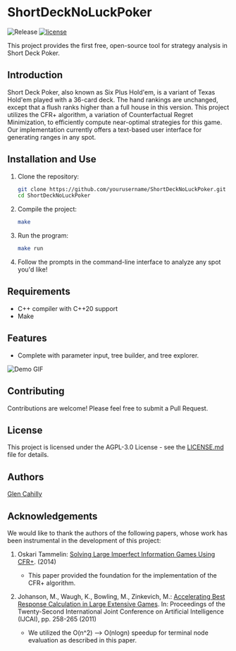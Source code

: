 # ShortDeckNoLuckPoker

![Release](https://img.shields.io/badge/release-v0.0.1-blue)
[![license](https://img.shields.io/github/license/gmc17/ShortDeckNoLuckPoker?style=flat-square)](https://github.com/gmc17/ShortDeckNoLuckPoker/blob/master/LICENSE)

This project provides the first free, open-source tool for strategy analysis in Short Deck Poker.

## Introduction

Short Deck Poker, also known as Six Plus Hold'em, is a variant of Texas Hold'em played with a 36-card deck. The hand rankings are unchanged, except that a flush ranks higher than a full house in this version. This project utilizes the CFR+ algorithm, a variation of Counterfactual Regret Minimization, to efficiently compute near-optimal strategies for this game. Our implementation currently offers a text-based user interface for generating ranges in any spot.

## Installation and Use

1. Clone the repository:
   ```bash
   git clone https://github.com/yourusername/ShortDeckNoLuckPoker.git
   cd ShortDeckNoLuckPoker
   ```

2. Compile the project:
   ```bash
   make
   ```

3. Run the program:
   ```bash
   make run
   ```

4. Follow the prompts in the command-line interface to analyze any spot you'd like!

## Requirements

- C++ compiler with C++20 support
- Make

## Features

- Complete with parameter input, tree builder, and tree explorer.

![Demo GIF](images/demo_final.gif)

## Contributing

Contributions are welcome! Please feel free to submit a Pull Request.

## License

This project is licensed under the AGPL-3.0 License - see the [LICENSE.md](LICENSE.md) file for details.

## Authors

[Glen Cahilly](https://github.com/gmc17)

## Acknowledgements

We would like to thank the authors of the following papers, whose work has been instrumental in the development of this project:

1. Oskari Tammelin: [Solving Large Imperfect Information Games Using CFR+](https://arxiv.org/pdf/1407.5042). (2014)
   - This paper provided the foundation for the implementation of the CFR+ algorithm.

2. Johanson, M., Waugh, K., Bowling, M., Zinkevich, M.: [Accelerating Best Response Calculation in Large Extensive Games](https://cdn.aaai.org/ocs/ws/ws1014/7083-30526-1-PB.pdf). In: Proceedings of the Twenty-Second International Joint Conference on Artificial Intelligence (IJCAI), pp. 258-265 (2011)
   - We utilized the O(n^2) --> O(nlogn) speedup for terminal node evaluation as described in this paper.

